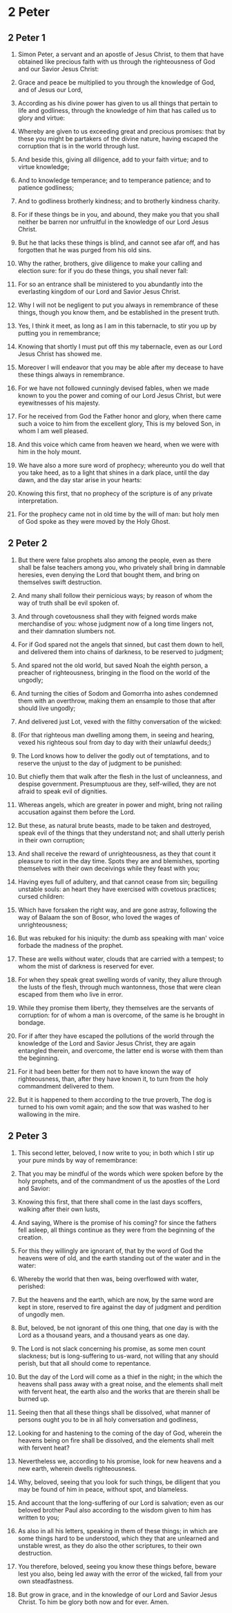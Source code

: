 # 2 Peter

## 2 Peter 1

1. Simon Peter, a servant and an apostle of Jesus Christ, to them that have obtained like precious faith with us through the righteousness of God and our Savior Jesus Christ:

2. Grace and peace be multiplied to you through the knowledge of God, and of Jesus our Lord,

3. According as his divine power has given to us all things that pertain to life and godliness, through the knowledge of him that has called us to glory and virtue:

4. Whereby are given to us exceeding great and precious promises: that by these you might be partakers of the divine nature, having escaped the corruption that is in the world through lust.

5. And beside this, giving all diligence, add to your faith virtue; and to virtue knowledge;

6. And to knowledge temperance; and to temperance patience; and to patience godliness;

7. And to godliness brotherly kindness; and to brotherly kindness charity.

8. For if these things be in you, and abound, they make you that you shall neither be barren nor unfruitful in the knowledge of our Lord Jesus Christ.

9. But he that lacks these things is blind, and cannot see afar off, and has forgotten that he was purged from his old sins.

10. Why the rather, brothers, give diligence to make your calling and election sure: for if you do these things, you shall never fall:

11. For so an entrance shall be ministered to you abundantly into the everlasting kingdom of our Lord and Savior Jesus Christ.

12. Why I will not be negligent to put you always in remembrance of these things, though you know them, and be established in the present truth.

13. Yes, I think it meet, as long as I am in this tabernacle, to stir you up by putting you in remembrance;

14. Knowing that shortly I must put off this my tabernacle, even as our Lord Jesus Christ has showed me.

15. Moreover I will endeavor that you may be able after my decease to have these things always in remembrance.

16. For we have not followed cunningly devised fables, when we made known to you the power and coming of our Lord Jesus Christ, but were eyewitnesses of his majesty.

17. For he received from God the Father honor and glory, when there came such a voice to him from the excellent glory, This is my beloved Son, in whom I am well pleased.

18. And this voice which came from heaven we heard, when we were with him in the holy mount.

19. We have also a more sure word of prophecy; whereunto you do well that you take heed, as to a light that shines in a dark place, until the day dawn, and the day star arise in your hearts:

20. Knowing this first, that no prophecy of the scripture is of any private interpretation.

21. For the prophecy came not in old time by the will of man: but holy men of God spoke as they were moved by the Holy Ghost.

## 2 Peter 2

1. But there were false prophets also among the people, even as there shall be false teachers among you, who privately shall bring in damnable heresies, even denying the Lord that bought them, and bring on themselves swift destruction.

2. And many shall follow their pernicious ways; by reason of whom the way of truth shall be evil spoken of.

3. And through covetousness shall they with feigned words make merchandise of you: whose judgment now of a long time lingers not, and their damnation slumbers not.

4. For if God spared not the angels that sinned, but cast them down to hell, and delivered them into chains of darkness, to be reserved to judgment;

5. And spared not the old world, but saved Noah the eighth person, a preacher of righteousness, bringing in the flood on the world of the ungodly;

6. And turning the cities of Sodom and Gomorrha into ashes condemned them with an overthrow, making them an ensample to those that after should live ungodly;

7. And delivered just Lot, vexed with the filthy conversation of the wicked:

8. (For that righteous man dwelling among them, in seeing and hearing, vexed his righteous soul from day to day with their unlawful deeds;)

9. The Lord knows how to deliver the godly out of temptations, and to reserve the unjust to the day of judgment to be punished:

10. But chiefly them that walk after the flesh in the lust of uncleanness, and despise government. Presumptuous are they, self-willed, they are not afraid to speak evil of dignities.

11. Whereas angels, which are greater in power and might, bring not railing accusation against them before the Lord.

12. But these, as natural brute beasts, made to be taken and destroyed, speak evil of the things that they understand not; and shall utterly perish in their own corruption;

13. And shall receive the reward of unrighteousness, as they that count it pleasure to riot in the day time. Spots they are and blemishes, sporting themselves with their own deceivings while they feast with you;

14. Having eyes full of adultery, and that cannot cease from sin; beguiling unstable souls: an heart they have exercised with covetous practices; cursed children:

15. Which have forsaken the right way, and are gone astray, following the way of Balaam the son of Bosor, who loved the wages of unrighteousness;

16. But was rebuked for his iniquity: the dumb ass speaking with man' voice forbade the madness of the prophet.

17. These are wells without water, clouds that are carried with a tempest; to whom the mist of darkness is reserved for ever.

18. For when they speak great swelling words of vanity, they allure through the lusts of the flesh, through much wantonness, those that were clean escaped from them who live in error.

19. While they promise them liberty, they themselves are the servants of corruption: for of whom a man is overcome, of the same is he brought in bondage.

20. For if after they have escaped the pollutions of the world through the knowledge of the Lord and Savior Jesus Christ, they are again entangled therein, and overcome, the latter end is worse with them than the beginning.

21. For it had been better for them not to have known the way of righteousness, than, after they have known it, to turn from the holy commandment delivered to them.

22. But it is happened to them according to the true proverb, The dog is turned to his own vomit again; and the sow that was washed to her wallowing in the mire.

## 2 Peter 3

1. This second letter, beloved, I now write to you; in both which I stir up your pure minds by way of remembrance:

2. That you may be mindful of the words which were spoken before by the holy prophets, and of the commandment of us the apostles of the Lord and Savior:

3. Knowing this first, that there shall come in the last days scoffers, walking after their own lusts,

4. And saying, Where is the promise of his coming? for since the fathers fell asleep, all things continue as they were from the beginning of the creation.

5. For this they willingly are ignorant of, that by the word of God the heavens were of old, and the earth standing out of the water and in the water:

6. Whereby the world that then was, being overflowed with water, perished:

7. But the heavens and the earth, which are now, by the same word are kept in store, reserved to fire against the day of judgment and perdition of ungodly men.

8. But, beloved, be not ignorant of this one thing, that one day is with the Lord as a thousand years, and a thousand years as one day.

9. The Lord is not slack concerning his promise, as some men count slackness; but is long-suffering to us-ward, not willing that any should perish, but that all should come to repentance.

10. But the day of the Lord will come as a thief in the night; in the which the heavens shall pass away with a great noise, and the elements shall melt with fervent heat, the earth also and the works that are therein shall be burned up.

11. Seeing then that all these things shall be dissolved, what manner of persons ought you to be in all holy conversation and godliness,

12. Looking for and hastening to the coming of the day of God, wherein the heavens being on fire shall be dissolved, and the elements shall melt with fervent heat?

13. Nevertheless we, according to his promise, look for new heavens and a new earth, wherein dwells righteousness.

14. Why, beloved, seeing that you look for such things, be diligent that you may be found of him in peace, without spot, and blameless.

15. And account that the long-suffering of our Lord is salvation; even as our beloved brother Paul also according to the wisdom given to him has written to you;

16. As also in all his letters, speaking in them of these things; in which are some things hard to be understood, which they that are unlearned and unstable wrest, as they do also the other scriptures, to their own destruction.

17. You therefore, beloved, seeing you know these things before, beware lest you also, being led away with the error of the wicked, fall from your own steadfastness.

18. But grow in grace, and in the knowledge of our Lord and Savior Jesus Christ. To him be glory both now and for ever. Amen.

